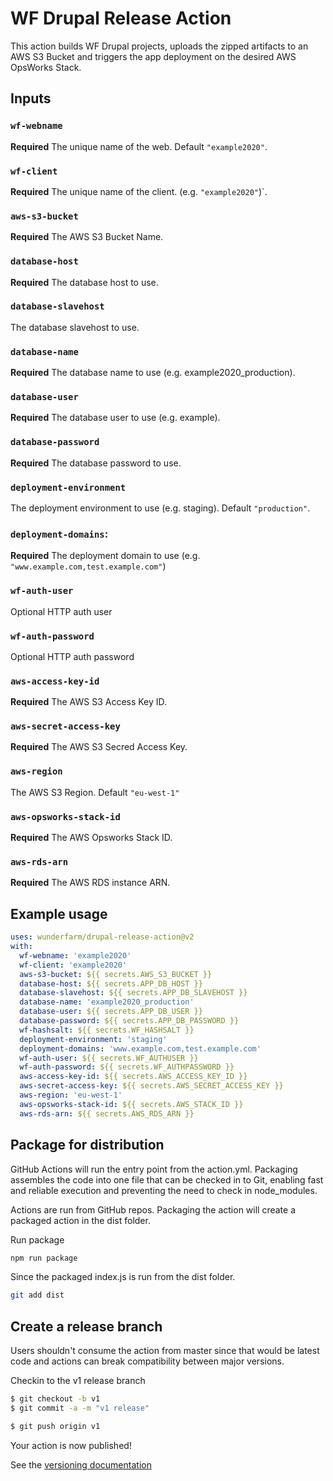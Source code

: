 # WF Drupal Release Action

This action builds WF Drupal projects, uploads the zipped artifacts to an AWS S3 Bucket and triggers the app deployment on the desired AWS OpsWorks Stack.

## Inputs

### `wf-webname`
**Required** The unique name of the web. Default `"example2020"`.

### `wf-client`
**Required** The unique name of the client. (e.g. `"example2020"`)`.

### `aws-s3-bucket`
**Required** The AWS S3 Bucket Name.

### `database-host`
**Required** The database host to use.

### `database-slavehost`
The database slavehost to use.

### `database-name`
**Required** The database name to use (e.g. example2020_production).

### `database-user`
**Required** The database user to use (e.g. example).

### `database-password`
**Required** The database password to use.

### `deployment-environment`
The deployment environment to use (e.g. staging). Default `"production"`.

### `deployment-domains`:
**Required** The deployment domain to use (e.g. `"www.example.com,test.example.com"`)

### `wf-auth-user`
Optional HTTP auth user

### `wf-auth-password`
Optional HTTP auth password

### `aws-access-key-id`
**Required** The AWS S3 Access Key ID.

### `aws-secret-access-key`
**Required** The AWS S3 Secred Access Key.

### `aws-region`
The AWS S3 Region. Default `"eu-west-1"`

### `aws-opsworks-stack-id`
**Required** The AWS Opsworks Stack ID.

### `aws-rds-arn`
**Required** The AWS RDS instance ARN. 

## Example usage
```yaml
uses: wunderfarm/drupal-release-action@v2
with:
  wf-webname: 'example2020'
  wf-client: 'example2020'
  aws-s3-bucket: ${{ secrets.AWS_S3_BUCKET }}
  database-host: ${{ secrets.APP_DB_HOST }}
  database-slavehost: ${{ secrets.APP_DB_SLAVEHOST }}
  database-name: 'example2020_production'
  database-user: ${{ secrets.APP_DB_USER }}
  database-password: ${{ secrets.APP_DB_PASSWORD }}
  wf-hashsalt: ${{ secrets.WF_HASHSALT }}
  deployment-environment: 'staging'
  deployment-domains: 'www.example.com,test.example.com'
  wf-auth-user: ${{ secrets.WF_AUTHUSER }}
  wf-auth-password: ${{ secrets.WF_AUTHPASSWORD }}
  aws-access-key-id: ${{ secrets.AWS_ACCESS_KEY_ID }}
  aws-secret-access-key: ${{ secrets.AWS_SECRET_ACCESS_KEY }}
  aws-region: 'eu-west-1'
  aws-opsworks-stack-id: ${{ secrets.AWS_STACK_ID }}
  aws-rds-arn: ${{ secrets.AWS_RDS_ARN }}
```

## Package for distribution

GitHub Actions will run the entry point from the action.yml. Packaging assembles the code into one file that can be checked in to Git, enabling fast and reliable execution and preventing the need to check in node_modules.

Actions are run from GitHub repos.  Packaging the action will create a packaged action in the dist folder.

Run package

```bash
npm run package
```

Since the packaged index.js is run from the dist folder.

```bash
git add dist
```

## Create a release branch

Users shouldn't consume the action from master since that would be latest code and actions can break compatibility between major versions.

Checkin to the v1 release branch

```bash
$ git checkout -b v1
$ git commit -a -m "v1 release"
```

```bash
$ git push origin v1
```

Your action is now published!

See the [versioning documentation](https://github.com/actions/toolkit/blob/master/docs/action-versioning.md)